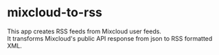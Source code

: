 # mixcloud-to-rss

This app creates RSS feeds from Mixcloud user feeds.  
It transforms Mixcloud's public API response from json to RSS formatted XML.
